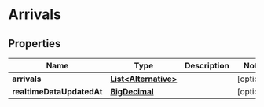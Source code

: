 # Arrivals

## Properties
Name | Type | Description | Notes
------------ | ------------- | ------------- | -------------
**arrivals** | [**List&lt;Alternative&gt;**](Alternative.md) |  |  [optional]
**realtimeDataUpdatedAt** | [**BigDecimal**](BigDecimal.md) |  |  [optional]
